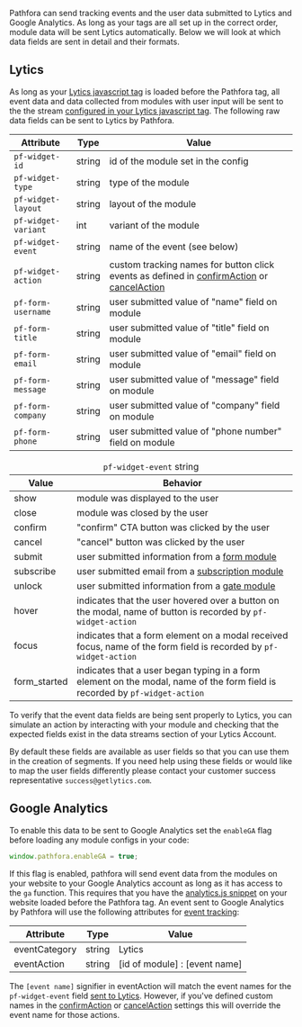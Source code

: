 Pathfora can send tracking events and the user data submitted to Lytics and Google Analytics. As long as your tags are all set up in the correct order, module data will be sent Lytics automatically. Below we will look at which data fields are sent in detail and their formats.

## Lytics
As long as your [Lytics javascript tag](https://activate.getlytics.com/resources/documentation/) is loaded before the Pathfora tag, all event data and data collected from modules with user input will be sent to the the stream [configured in your Lytics javascript tag](https://activate.getlytics.com/resources/documentation/jstag). The following raw data fields can be sent to Lytics by Pathfora.

| Attribute | Type | Value |
|---|---|---|
| `pf-widget-id` | string | id of the module set in the config |
| `pf-widget-type` | string | type of the module |
| `pf-widget-layout` | string | layout of the module |
| `pf-widget-variant` | int | variant of the module |
| `pf-widget-event` | string | name of the event (see below) |
| `pf-widget-action` | string | custom tracking names for button click events as defined in [confirmAction](/callbacks/#confirmaction) or [cancelAction](/callbacks/#cancelaction) |
| `pf-form-username` | string | user submitted value of "name" field on module |
| `pf-form-title` | string | user submitted value of "title" field on module |
| `pf-form-email` | string | user submitted value of "email" field on module |
| `pf-form-message` | string | user submitted value of "message" field on module |
| `pf-form-company` | string | user submitted value of "company" field on module |
| `pf-form-phone` | string | user submitted value of "phone number" field on module |


<table>
  <thead>
    <tr>
      <td colspan="2" align="center"><code>pf-widget-event</code> string</td>
    </tr>
    <tr>
      <th>Value</th>
      <th>Behavior</th>
    </tr>
  </thead>
  
  <tr>
    <td>show</td>
    <td>module was displayed to the user</td>
  </tr>
  <tr>
    <td>close</td>
    <td>module was closed by the user</td>
  </tr>
  <tr>
    <td>confirm</td>
    <td>"confirm" CTA button was clicked by the user</td>
  </tr>
  <tr>
    <td>cancel</td>
    <td>"cancel" button was clicked by the user</td>
  </tr>
  <tr>
    <td>submit</td>
    <td>user submitted information from a <a href="../types/form">form module</a></td>
  </tr>
  <tr>
    <td>subscribe</td>
    <td>user submitted email from a <a href="../types/subscription">subscription module</a></td>
  </tr>
  <tr>
    <td>unlock</td>
    <td>user submitted information from a <a href="../types/gate">gate module</a></td>
  </tr>
  <tr>
    <td>hover</td>
    <td>indicates that the user hovered over a button on the modal, name of button is recorded by <code>pf-widget-action</code></td>
  </tr>
  <tr>
    <td>focus</td>
    <td>indicates that a form element on a modal received focus, name of the form field is recorded by <code>pf-widget-action</code></td>
  </tr>
  <tr>
    <td>form_started</td>
    <td>indicates that a user began typing in a form element on the modal, name of the form field is recorded by <code>pf-widget-action</code></td>
  </tr>
</table>

To verify that the event data fields are being sent properly to Lytics, you can simulate an action by interacting with your module and checking that the expected fields exist in the data streams section of your Lytics Account.

By default these fields are available as user fields so that you can use them in the creation of segments. If you need help using these fields or would like to map the user fields differently please contact your customer success representative `success@getlytics.com`.


## Google Analytics

To enable this data to be sent to Google Analytics set the `enableGA` flag before loading any module configs in your code:
``` js
window.pathfora.enableGA = true;
```
If this flag is enabled, pathfora will send event data from the modules on your website to your Google Analytics account as long as it has access to the `ga` function. This requires that you have the [analytics.js snippet](https://developers.google.com/analytics/devguides/collection/analyticsjs/) on your website loaded before the Pathfora tag. An event sent to Google Analytics by Pathfora will use the following attributes for [event tracking](https://developers.google.com/analytics/devguides/collection/analyticsjs/events#overview):

| Attribute | Type | Value |
|---|---|---|
| eventCategory | string | Lytics |
| eventAction | string | [id of module] : [event name] |

The `[event name]` signifier in eventAction will match the event names for the `pf-widget-event` field [sent to Lytics](#lytics). However, if you've defined custom names in the [confirmAction](/callbacks/#confirmaction) or [cancelAction](/callbacks/#cancelaction) settings this will override the event name for those actions.
